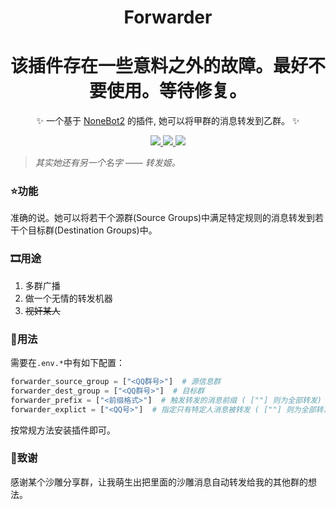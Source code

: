 <div align='center'>

  # Forwarder
  
  # 该插件存在一些意料之外的故障。最好不要使用。等待修复。
  
  ✨ 一个基于 [NoneBot2](https://github.com/nonebot/nonebot2) 的插件, 她可以将甲群的消息转发到乙群。 ✨
  
</div>

<p align="center">
  
  <a href="https://github.com/ninthseason/nonebot-plugin-directlinker/blob/main/LICENSE">
    <img src="https://img.shields.io/badge/license-GPL3.0-informational">
  </a>
  
  <a href="https://github.com/nonebot/nonebot2">
    <img src="https://img.shields.io/badge/nonebot-v2-green">
  </a>
  
  <a href="">
    <img src="https://img.shields.io/badge/release-v1.0-orange">
  </a>
  
</p>

> *其实她还有另一个名字 —— 转发姬。*

### ⭐功能

准确的说。她可以将若干个源群(Source Groups)中满足特定规则的消息转发到若干个目标群(Destination Groups)中。

### 🎞用途

1. 多群广播
2. 做一个无情的转发机器
3. ~~视奸某人~~

### 📕用法

需要在`.env.*`中有如下配置：

```python
forwarder_source_group = ["<QQ群号>"]  # 源信息群
forwarder_dest_group = ["<QQ群号>"]  # 目标群
forwarder_prefix = ["<前缀格式>"]  # 触发转发的消息前缀 ( [""] 则为全部转发)
forwarder_explict = ["<QQ号>"]  # 指定只有特定人消息被转发 ( [""] 则为全部转发)
```

按常规方法安装插件即可。


### 🎈致谢

感谢某个沙雕分享群，让我萌生出把里面的沙雕消息自动转发给我的其他群的想法。
